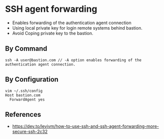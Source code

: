 # SSH agent forwarding
- Enables forwarding of the authentication agent connection
- Using local private key for login remote systems behind bastion.
- Avoid Coping private key to the bastion.

## By Command 
```
ssh -A user@bastion.com // -A option enables forwarding of the authentication agent connection.
```

## By Configuration
```
vim ~/.ssh/config
Host bastion.com
  ForwardAgent yes
```

## References
- https://dev.to/levivm/how-to-use-ssh-and-ssh-agent-forwarding-more-secure-ssh-2c32
